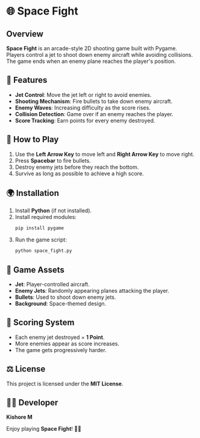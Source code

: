 # 🌐 Space Fight

## Overview
**Space Fight** is an arcade-style 2D shooting game built with Pygame. Players control a jet to shoot down enemy aircraft while avoiding collisions. The game ends when an enemy plane reaches the player's position.

## 🌟 Features
- **Jet Control**: Move the jet left or right to avoid enemies.
- **Shooting Mechanism**: Fire bullets to take down enemy aircraft.
- **Enemy Waves**: Increasing difficulty as the score rises.
- **Collision Detection**: Game over if an enemy reaches the player.
- **Score Tracking**: Earn points for every enemy destroyed.

## 📝 How to Play
1. Use the **Left Arrow Key** to move left and **Right Arrow Key** to move right.
2. Press **Spacebar** to fire bullets.
3. Destroy enemy jets before they reach the bottom.
4. Survive as long as possible to achieve a high score.

## 🌍 Installation
1. Install **Python** (if not installed).
2. Install required modules:
   ```bash
   pip install pygame
   ```
3. Run the game script:
   ```bash
   python space_fight.py
   ```

## 🚀 Game Assets
- **Jet**: Player-controlled aircraft.
- **Enemy Jets**: Randomly appearing planes attacking the player.
- **Bullets**: Used to shoot down enemy jets.
- **Background**: Space-themed design.

## 🎯 Scoring System
- Each enemy jet destroyed = **1 Point**.
- More enemies appear as score increases.
- The game gets progressively harder.

## ⚖️ License
This project is licensed under the **MIT License**.

## 👨‍💻 Developer
**Kishore M**

Enjoy playing **Space Fight**! 🚀🌌

